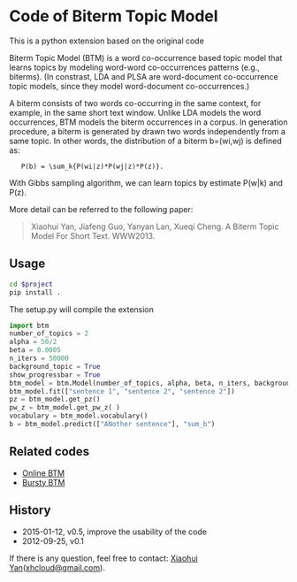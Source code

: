 # Code of Biterm Topic Model
This is a python extension based on the original code


Biterm Topic Model (BTM) is a word co-occurrence based topic model that learns topics by modeling word-word co-occurrences patterns (e.g., biterms).
(In constrast, LDA and PLSA are word-document co-occurrence topic models, since they model word-document co-occurrences.)

A biterm consists of two words co-occurring in the same context, for example, in the same short text window. Unlike LDA models the word occurrences, BTM models the biterm occurrences in a corpus. In generation procedure, a biterm is generated by drawn two words independently from a same topic. In other words, the distribution of a biterm b=(wi,wj) is defined as:

       P(b) = \sum_k{P(wi|z)*P(wj|z)*P(z)}.

With Gibbs sampling algorithm, we can learn topics by estimate P(w|k) and P(z).

More detail can be referred to the following paper:

> Xiaohui Yan, Jiafeng Guo, Yanyan Lan, Xueqi Cheng. A Biterm Topic Model For Short Text. WWW2013.

## Usage ##
```bash
cd $project
pip install .
```
The setup.py will compile the extension
```python
import btm
number_of_topics = 2
alpha = 50/2
beta = 0.0005
n_iters = 50000
background_topic = True
show_progressbar = True
btm_model = btm.Model(number_of_topics, alpha, beta, n_iters, background_topic, show_progressbar)
btm_model.fit(["sentence 1", "sentence 2", "sentence 2"])
pz = btm_model.get_pz()
pw_z = btm_model.get_pw_z( )
vocabulary = btm_model.vocabulary()
b = btm_model.predict(["ANother sentence"], "sum_b")
```


## Related codes ##
- [Online BTM](https://github.com/xiaohuiyan/OnlineBTM)
- [Bursty BTM](https://github.com/xiaohuiyan/BurstyBTM)

## History ##
- 2015-01-12, v0.5, improve the usability of the code
- 2012-09-25, v0.1

If there is any question, feel free to contact: [Xiaohui Yan](http://xiaohuiyan.github.io "Xiaohui Yan")(xhcloud@gmail.com).
